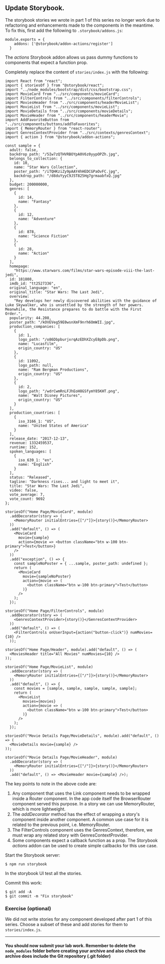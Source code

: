 ## Update Storybook.

The storybook stories we wrote in part 1 of this series no longer work due to refactoring and enhancements made to the components in the meantime. To fix this, first add the following to `.storybook/addons.js`:
~~~
module.exports = {
    addons: ['@storybook/addon-actions/register']
  }
~~~
The *actions* Storybook addon allows us pass dummy functions to components that expect a function prop. 

Completely replace the content of `stories/index.js` with the following:
~~~
import React from "react";
import { storiesOf } from "@storybook/react";
import "../node_modules/bootstrap/dist/css/bootstrap.css";
import MovieCard from "../src/components/movieCard";
import FilterControls from "../src/components/filterControls";
import MoviesHeader from "../src/components/headerMovieList";
import MovieList from "../src/components/movieList";
import MovieDetails from "../src/components/movieDetails";
import MovieHeader from "../src/components/headerMovie";
import AddFavoriteButton from "../src/components/buttons/addToFavorites";
import { MemoryRouter } from "react-router";
import GenresContextProvider from "../src/contexts/genresContext";
import { action } from "@storybook/addon-actions";

const sample = {
  adult: false,
  backdrop_path: "/5Iw7zQTHVRBOYpA0V6z0yypOPZh.jpg",
  belongs_to_collection: {
    id: 10,
    name: "Star Wars Collection",
    poster_path: "/iTQHKziZy9pAAY4hHEDCGPaOvFC.jpg",
    backdrop_path: "/d8duYyyC9J5T825Hg7grmaabfxQ.jpg"
  },
  budget: 200000000,
  genres: [
    {
      id: 14,
      name: "Fantasy"
    },
    {
      id: 12,
      name: "Adventure"
    },
    {
      id: 878,
      name: "Science Fiction"
    },
    {
      id: 28,
      name: "Action"
    }
  ],
  homepage:
    "https://www.starwars.com/films/star-wars-episode-viii-the-last-jedi",
  id: 181808,
  imdb_id: "tt2527336",
  original_language: "en",
  original_title: "Star Wars: The Last Jedi",
  overview:
    "Rey develops her newly discovered abilities with the guidance of Luke Skywalker, who is unsettled by the strength of her powers. Meanwhile, the Resistance prepares to do battle with the First Order.",
  popularity: 44.208,
  poster_path: "/kOVEVeg59E0wsnXmF9nrh6OmWII.jpg",
  production_companies: [
    {
      id: 1,
      logo_path: "/o86DbpburjxrqAzEDhXZcyE8pDb.png",
      name: "Lucasfilm",
      origin_country: "US"
    },
    {
      id: 11092,
      logo_path: null,
      name: "Ram Bergman Productions",
      origin_country: "US"
    },
    {
      id: 2,
      logo_path: "/wdrCwmRnLFJhEoH8GSfymY85KHT.png",
      name: "Walt Disney Pictures",
      origin_country: "US"
    }
  ],
  production_countries: [
    {
      iso_3166_1: "US",
      name: "United States of America"
    }
  ],
  release_date: "2017-12-13",
  revenue: 1332459537,
  runtime: 152,
  spoken_languages: [
    {
      iso_639_1: "en",
      name: "English"
    }
  ],
  status: "Released",
  tagline: "Darkness rises... and light to meet it",
  title: "Star Wars: The Last Jedi",
  video: false,
  vote_average: 7,
  vote_count: 9692
};

storiesOf("Home Page/MovieCard", module)
  .addDecorator(story => (
    <MemoryRouter initialEntries={["/"]}>{story()}</MemoryRouter>
  ))
  .add("default", () => (
    <MovieCard
      movie={sample}
      action={movie => <button className="btn w-100 btn-primary">Test</button>}
    />
  ))
  .add("exception", () => {
    const sampleNoPoster = { ...sample, poster_path: undefined };
    return (
      <MovieCard
        movie={sampleNoPoster}
        action={movie => (
          <button className="btn w-100 btn-primary">Test</button>
        )}
      />
    );
  });

storiesOf("Home Page/FilterControls", module)
  .addDecorator(story => (
    <GenresContextProvider>{story()}</GenresContextProvider>
  ))
  .add("default", () => (
    <FilterControls onUserInput={action("button-click")} numMovies={10} />
  ));

storiesOf("Home Page/Header", module).add("default", () => (
  <MoviesHeader title="All Movies" numMovies={10} />
));

storiesOf("Home Page/MovieList", module)
  .addDecorator(story => (
    <MemoryRouter initialEntries={["/"]}>{story()}</MemoryRouter>
  ))
  .add("default", () => {
    const movies = [sample, sample, sample, sample, sample];
    return (
      <MovieList
        movies={movies}
        action={movie => (
          <button className="btn w-100 btn-primary">Test</button>
        )}
      />
    );
  });

storiesOf("Movie Details Page/MovieDetails", module).add("default", () => (
  <MovieDetails movie={sample} />
));

storiesOf("Movie Details Page/MovieHeader", module)
  .addDecorator(story => (
    <MemoryRouter initialEntries={["/"]}>{story()}</MemoryRouter>
  ))
  .add("default", () => <MovieHeader movie={sample} />);
~~~
The key points to note in the above code are:

1. Any component that uses the Link component needs to be wrapped inside a Router component. In the app code itself the BrowserRouter component served this purpose. In a story we can use MemoryRouter, which is more lightweight.
1. The *addDecorator* method has the effect of wrapping a story's component inside another component. A common use case for it is related to the previous point, i.e. MemoryRouter.
1. The FilterControls component uses the GenresContext, therefore, we must wrap any related story with GenresContextProvider.
1. Some components expect a callback function as a prop. The Storybook *actions* addon can be used to create simple callbacks for this use case.

Start the Storybook server:
~~~
$ npm run storybook
~~~
In the storybook UI test all the stories. 

Commit this work:
~~~
$ git add -A
$ git commit -m "Fix storybook"
~~~

### Exercise (optional)

We did not write stories for any component developed after part 1 of this series. Choose a subset of these and add stories for them to `stories/index.js`.

-----------------------------

#### You should now submit your lab work. Remember to delete the `node_modules` folder before creating your archive and also check the archive does include the Git repository (.git folder)
